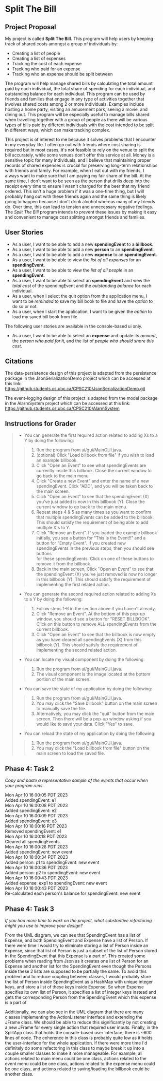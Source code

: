 # Split The Bill
## Project Proposal

My project is called **Split The Bill**. This program will help users by keeping track of shared costs amongst a group 
of individuals by:
- Creating a list of people
- Creating a list of expenses
- Tracking the cost of each expense
- Tracking who paid for an expense
- Tracking who an expense should be split between

The program will help manage shared bills by calculating the total amount paid by each individual, the total share of 
spending for each individual, and outstanding balance for each individual.
This program can be used by friends and families that engage in any type of activities together that involves shared
costs among 2 or more individuals. Examples include hosting a home party, visiting an amusement park, 
seeing a movie, and dining out. This program will be especially useful to manage bills shared when travelling together
with a group of people as there will be various types of bills paid by different individuals with the cost intended to 
be split in different ways, which can make tracking complex.

This project is of interest to me because it solves problems that I encounter in my everyday life.
I often go out with friends where cost sharing is required but in most cases, it's not feasible to rely on the venue to 
split the bill accurately, while some venues don't offer this service at all.
Money is a sensitive topic for many individuals, and I believe that maintaining proper records of shared expenses is 
crucial for preserving long-term relationships with friends and family.
For example, when I eat out with my friends, I always want to make sure that I am paying my fair share of the bill. 
At the same time, I don't want to be seen as the person that drills deep into the 
receipt every time to ensure I wasn't charged for the beer that my friend ordered. This isn't a huge
problem if it was a one-time thing, but I will probably hang out with these friends again and the same thing is likely 
going to happen because I don't drink alcohol whereas many of my friends do. Over time, this can lead to tension and 
unnecessary negative feelings. The *Split The Bill* program intends to prevent these issues by making it easy and 
convenient to manage cost splitting amongst friends and families. 

## User Stories
- As a user, I want to be able to add a new **spendingEvent** to a **billbook**.
- As a user, I want to be able to add a new **person** to an **spendingEvent**.
- As a user, I want to be able to add a new **expense** to an **spendingEvent**.
- As a user, I want to be able to view the *list of all expenses* for an **spendingEvent**. 
- As a user, I want to be able to view the *list of all people* in an **spendingEvent**.
- As a user, I want to be able to select an **spendingEvent** and view the *total cost* of the spendingEvent and the 
*outstanding balance* for each individual.
- As a user, when I select the quit option from the application menu, I want to be *reminded* to save my bill book to
file and have the *option* to do so or not. 
- As a user, when I start the application, I want to be given the *option* to load my saved bill book from file.

The following user stories are available in the console-based ui only.
- As a user, I want to be able to select an **expense** and update its *amount*, the *person who paid for it*, and the
  list of *people who should share this cost*.

## Citations
The data-persistence design of this project is adapted from the persistence package in the JsonSerializationDemo
project which can be accessed at this link:  
https://github.students.cs.ubc.ca/CPSC210/JsonSerializationDemo.git

The event-logging design of this project is adapted from the model package in the AlarmSystem project which can be 
accessed at this link:  
https://github.students.cs.ubc.ca/CPSC210/AlarmSystem


 ## Instructions for Grader
> - You can generate the first required action related to adding Xs to a Y by doing the following:
>> 1. Run the program from ui/gui/MainGUI.java.
>> 2. (optional) Click "Load billbook from file" if you wish to load an example billbook.
>> 3. Click "Open an Event" to see what spendingEvents are currently inside this billbook. 
Close the current window to go back to the main menu.
>> 4. Click "Create a new Event" and enter the name of a new spendingEvent. Click "ADD", and you will be taken back to 
the main screen.
>> 5. Click "Open an Event" to see that the spendingEvent (X) you've just added is now in this billbook (Y).
Close the current window to go back to the main menu.
>> 6. Repeat steps 4 & 5 as many times as you want to confirm that multiple spendingEvents can be added to the billbook.
 This should satisfy the requirement of being able to add multiple X's to Y.
>> 7. Click "Remove an Event". If you loaded the example billbook initially, you see a button for "This is the Event!!" 
and a button for "Empty Event". If you created new spendingEvents in the previous steps, then you should see buttons  
for these spendingEvents. Click on one of these buttons to remove it from the billbook. 
>> 8. Back in the main screen, Click "Open an Event" to see that the spendingEvent (X) you've just removed is now no
longer in this billbook (Y). This should satisfy the requirement of implementing the first related action.
> - You can generate the second required action related to adding Xs to a Y by doing the following:
>> 1. Follow steps 1-6 in the section above if you haven't already.
>> 2. Click "Remove an Event". At the bottom of this pop-up window, you should see a button for "RESET BILLBOOK". 
Click on this button to remove ALL spendingEvents from the current billbook.
>> 3. Click "Open an Event" to see that the billbook is now empty as you have cleared all spendingEvents (X) from this
billbook (Y). This should satisfy the requirement of implementing the second related action.
> - You can locate my visual component by doing the following:
>> 1. Run the program from ui/gui/MainGUI.java.
>> 2. The visual component is the image located at the bottom portion of the main screen.
> - You can save the state of my application by doing the following:
>> 1. Run the program from ui/gui/MainGUI.java.
>> 2. You may click the "Save billbook" button on the main screen to manually save the file.
>> 3. Alternatively, you may click the "quit" button from the main screen. Then there will be a pop-up window asking if 
you would like to save your data. Click "Yes" to save.
> - You can reload the state of my application by doing the following:
>> 1. Run the program from ui/gui/MainGUI.java.
>> 2. You may click the "Load billbook from file" button on the main screen to load the saved file.


## Phase 4: Task 2
*Copy and paste a representative sample of the events that occur when your program runs.*

Mon Apr 10 16:00:05 PDT 2023  
Added spendingEvent: e1  
Mon Apr 10 16:00:08 PDT 2023  
Added spendingEvent: e2  
Mon Apr 10 16:00:09 PDT 2023  
Added spendingEvent: e3  
Mon Apr 10 16:00:16 PDT 2023  
Removed spendingEvent: e1  
Mon Apr 10 16:00:18 PDT 2023  
Cleared all spendingEvents  
Mon Apr 10 16:00:28 PDT 2023  
Added spendingEvent: new event  
Mon Apr 10 16:00:34 PDT 2023  
Added person: p1 to spendingEvent: new event  
Mon Apr 10 16:00:36 PDT 2023  
Added person: p2 to spendingEvent: new event  
Mon Apr 10 16:00:43 PDT 2023  
Added expense: exp1 to spendingEvent: new event  
Mon Apr 10 16:00:43 PDT 2023  
Re-calculated each person's balance for spendingEvent: new event

## Phase 4: Task 3
*If you had more time to work on the project, what substantive refactoring might you use to improve your design?*

From the UML diagram, we can see that SpendingEvent has a list of Expense, and both SpendingEvent and Expense have a 
list of Person. If there were time I would try to eliminate storing a list of Person inside an Expense, since that list 
of Person is just a subset of the list of Person stored in the SpendingEvent that this Expense is a part of. This 
created some problems when reading from Json as it creates one list of Person for an Expense and another list for the 
SpendingEvent even though the Persons inside these 2 lists are supposed to be partially the same. To avoid this problem
and to reduce coupling between classes, I would probably store the list of Person inside SpendingEvent as a HashMap 
with unique integer keys, and store a list of these keys inside Expense. So when Expense specifies its own list of 
Person, it specifies a list of integer keys instead and gets the corresponding Person from the SpendingEvent which 
this expense is a part of.

Additionally, we can also see in the UML diagram that there are many classes implementing the ActionListener interface 
and extending 
the JFrame class. We should be able to reduce this significantly by not creating a new JFrame for every single action 
that required user inputs. Finally, in the SplitApp class that holds the console-based user interface, there is ~600 
lines of code. The coherence in this 
class is probably quite low as it holds the user-interface for the whole application. If there were more time I'd 
definitely do some refactoring in this class to maybe break it up into a couple smaller classes to make it more 
manageable. For example, all actions related to main menu could be one class, actions related to the event menu could be
one class, actions related to the expense menu could be one class, and actions related to saving/loading the billbook
could be another class.
